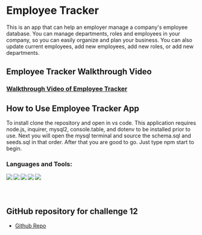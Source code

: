 # Employee Tracker

This is an app that can help an employer manage a company's employee database. You can manage departments, roles and employees in your company, so you can easily organize and plan your business. You can also update current employees, add new employees, add new roles, or add new departments.

## Employee Tracker Walkthrough Video

### [Walkthrough Video of Employee Tracker](https://drive.google.com/file/d/17AAnIEuOBtziVv-bjcA3lNtHI-kgVDNk/view?usp=sharing)

## How to Use Employee Tracker App

To install clone the repository and open in vs code. This application requires node.js, inquirer, mysql2, console.table, and dotenv to be installed prior to use. Next you will open the mysql terminal and source the schema.sql and seeds.sql in that order. After that you are good to go. Just type npm start to begin.

### Languages and Tools:

<img align="left" src="https://img.shields.io/badge/JavaScript-323330?style=for-the-badge&logo=javascript&logoColor=F7DF1E" />

<img align="left" src="https://img.shields.io/badge/VSCode-0078D4?style=for-the-badge&logo=visual%20studio%20code&logoColor=white" />

<img align="left" src="https://img.shields.io/badge/Node.js-339933?style=for-the-badge&logo=nodedotjs&logoColor=white" />

<img align="left" src="https://img.shields.io/badge/npm-CB3837?style=for-the-badge&logo=npm&logoColor=white" />

<img align="left" src="https://img.shields.io/badge/MySQL-005C84?style=for-the-badge&logo=mysql&logoColor=white" />

# </br>

## GitHub repository for challenge 12

-   [Github Repo](https://github.com/joliver521/employee-tracker)
